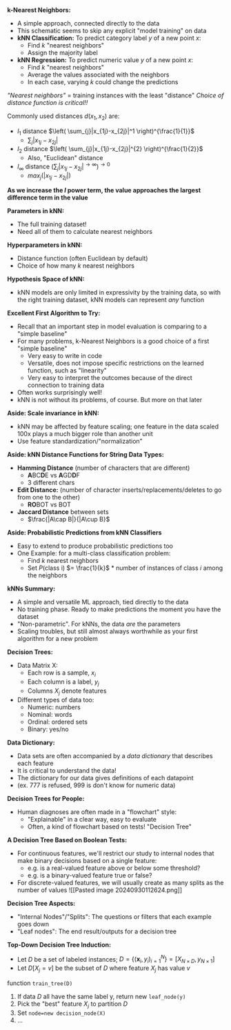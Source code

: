 
**k-Nearest Neighbors:**
- A simple approach, connected directly to the data
- This schematic seems to skip any explicit "model training" on data
- **kNN Classification:** To predict category label $y$ of a new point $x$:
	- Find $k$ "nearest neighbors"
	- Assign the majority label
- **kNN Regression:** To predict numeric value $y$ of a new point $x$:
	- Find $k$ "nearest neighbors"
	- Average the values associated with the neighbors
	- In each case, varying $k$ could change the predictions

*"Nearest neighbors"* = training instances with the least "distance"
*Choice of distance function is critical!!*

Commonly used distances $d(x_{1},x_{2})$ are:
- $l_{1}$ distance $\left( \sum_{j}|x_{1j}-x_{2j}|^1 \right)^{\frac{1}{1}}$
	- $\sum_{j}|x_{1j}-x_{2j}|$
- $l_{2}$ distance $\left( \sum_{j}|x_{1j}-x_{2j}|^{2} \right)^{\frac{1}{2}}$
	- Also, "Euclidean" distance
- $l_{\infty}$ distance $\left( \sum_{j}|x_{1j}-x_{2j}|^{\to \infty} \right)^{\to 0}$
	- $max_{j}(|x_{1j}-x_{2j}|)$

**As we increase the $l$ power term, the value approaches the largest difference term in the value**

**Parameters in kNN:**
- The full training dataset!
- Need all of them to calculate nearest neighbors

**Hyperparameters in kNN:**
- Distance function (often Euclidean by default)
- Choice of how many $k$ nearest neighbors

**Hypothesis Space of kNN:**
- kNN models are only limited in expressivity by the training data, so with the right training dataset, kNN models can represent *any* function

**Excellent First Algorithm to Try:**
- Recall that an important step in model evaluation is comparing to a "simple baseline"
- For many problems, k-Nearest Neighbors is a good choice of a first "simple baseline"
	- Very easy to write in code
	- Versatile, does not impose specific restrictions on the learned function, such as "linearity"
	- Very easy to interpret the outcomes because of the direct connection to training data
- Often works surprisingly well!
- kNN is not without its problems, of course. But more on that later

**Aside: Scale invariance in kNN:**
- kNN may be affected by feature scaling; one feature in the data scaled 100x plays a much bigger role than another unit
- Use feature standardization/"normalization"

**Aside: kNN Distance Functions for String Data Types:**
- **Hamming Distance** (number of characters that are different)
	- **A**BC**D**E vs **A**GD**D**F
	- 3 different chars
- **Edit Distance:** (number of character inserts/replacements/deletes to go from one to the other)
	- **RO**BOT vs BOT
- **Jaccard Distance** between sets
	- $\frac{|A\cap B|}{|A\cup B}$

**Aside: Probabilistic Predictions from kNN Classifiers**
- Easy to extend to produce probabilistic predictions too
- One Example: for a multi-class classification problem:
	- Find $k$ nearest neighbors
	- Set $P$(class i) $= \frac{1}{k}$ \* number of instances of class $i$ among the neighbors

**kNNs Summary:**
- A simple and versatile ML approach, tied directly to the data
- No training phase. Ready to make predictions the moment you have the dataset
- "Non-parametric". For kNNs, the data *are* the parameters
- Scaling troubles, but still almost always worthwhile as your first algorithm for a new problem

**Decision Trees:**
- Data Matrix X:
	- Each row is a sample, $x_{i}$
	- Each column is a label, $y_{j}$
	- Columns $X_{j}$ denote features
- Different types of data too:
	- Numeric: numbers
	- Nominal: words
	- Ordinal: ordered sets
	- Binary: yes/no

**Data Dictionary:**
- Data sets are often accompanied by a *data dictionary* that describes each feature
- It is critical to understand the data!
- The dictionary for our data gives definitions of each datapoint
- (ex. 777 is refused, 999 is don't know for numeric data)

**Decision Trees for People:**
- Human diagnoses are often made in a "flowchart" style:
	- "Explainable" in a clear way, easy to evaluate
	- Often, a kind of flowchart based on tests! "Decision Tree"

**A Decision Tree Based on Boolean Tests:**
- For continuous features, we'll restrict our study to internal nodes that make binary decisions based on a single feature:
	- e.g. is a real-valued feature above or below some threshold?
	- e.g. is a binary-valued feature true or false?
- For discrete-valued features, we will usually create as many splits as the number of values
![[Pasted image 20240930112624.png]]

**Decision Tree Aspects:**
- "Internal Nodes"/"Splits": The questions or filters that each example goes down
- "Leaf nodes": The end result/outputs for a decision tree

**Top-Down Decision Tree Induction:**
- Let $D$ be a set of labeled instances; $D=\{(\mathbf{x}_{i},y_{i})_{i=1}^{N}\}=[X_{N\times D}, y_{N\times 1}]$
- Let $D[X_{j}=v]$ be the subset of $D$ where feature $X_{j}$ has value $v$

function `train_tree(D)`
1. If data $D$ all have the same label y, return new `leaf_node(y)`
2. Pick the "best" feature $X_{j}$ to partition $D$
3. Set `node=new decision_node(X)`
4. ...
